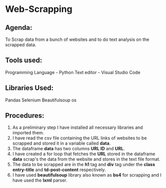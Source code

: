 # Web-Scrapping
## Agenda:
To Scrap data from a bunch of websites and to do text analysis on the scrapped data.

## Tools used:
Programming Language - Python
Text editor - Visual Studio Code

## Libraries Used:
Pandas
Selenium
Beautifulsoup
os

## Procedures:
1. As a preliminary step I have installed all necessary libraries and imported them.
2. I have read the csv file containing the URL links of websites to be scrapped and stored it in a variable called **data**.
3. The dataframe **data** has two columns **URL ID** and **URL**.
4. I have created a for loop that fetches the **URL** stored in the dataframe  **data** scrap's the data from the website and stores in the text file format.
5. The data to be scrapped are in the **h1** tag and **div** tag under the **class**  **entry-title** and **td-post-content** respectively.
6. I have used **beautifulsoup** library also known as **bs4** for scrapping and I have used the **lxml** parser.





